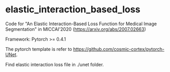 # elastic_interaction_based_loss
Code for "An Elastic Interaction-Based Loss Function for Medical Image Segmentation" in MICCAI'2020 (https://arxiv.org/abs/2007.02663)

Framework: Pytorch >= 0.4.1

The pytorch template is refer to https://github.com/cosmic-cortex/pytorch-UNet.


Find  elastic interaction loss file in ./unet folder.


